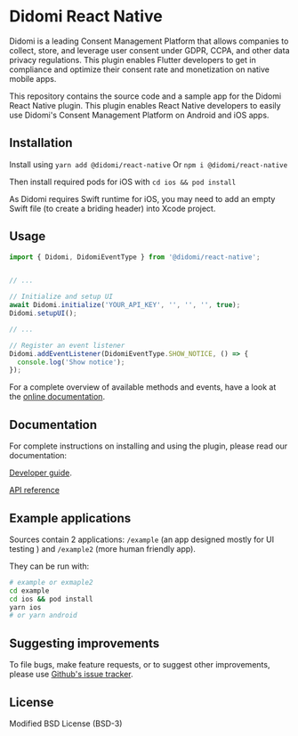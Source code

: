 # Didomi React Native

Didomi is a leading Consent Management Platform that allows companies to collect, store, and leverage user consent under GDPR, CCPA, and other data privacy regulations. This plugin enables Flutter developers to get in compliance and optimize their consent rate and monetization on native mobile apps.

This repository contains the source code and a sample app for the Didomi React Native plugin. This plugin enables React Native developers to easily use Didomi's Consent Management Platform on Android and iOS apps.

## Installation

Install using ``yarn add @didomi/react-native``
Or ``npm i @didomi/react-native``

Then install required pods for iOS with ``cd ios && pod install``

As Didomi requires Swift runtime for iOS, you may need to add an empty Swift file (to create a briding header) into Xcode project. 

## Usage

```js
import { Didomi, DidomiEventType } from '@didomi/react-native';


// ...

// Initialize and setup UI
await Didomi.initialize('YOUR_API_KEY', '', '', '', true);
Didomi.setupUI();

// ...

// Register an event listener
Didomi.addEventListener(DidomiEventType.SHOW_NOTICE, () => {
  console.log('Show notice');
});

```

For a complete overview of available methods and events, have a look at the [online documentation](https://developers.didomi.io/cmp/react-native).

## Documentation

For complete instructions on installing and using the plugin, please read our documentation:

[Developer guide](https://developers.didomi.io/cmp/react-native).

[API reference](https://developers.didomi.io/cmp/react-native/reference)

## Example applications

Sources contain 2 applications: ``/example`` (an app designed mostly for UI testing ) and ``/example2`` (more human friendly app).

They can be run with:

```bash
# example or exmaple2
cd example
cd ios && pod install
yarn ios
# or yarn android
```



## Suggesting improvements

To file bugs, make feature requests, or to suggest other improvements, please use [Github's issue tracker](https://github.com/didomi/reat-native/issues).

## License

Modified BSD License (BSD-3)
